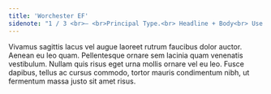 ```yaml
---
title: 'Worchester EF'
sidenote: "1 / 3 <br>— <br>Principal Type.<br> Headline + Body<br> Use Cases"
---
```


Vivamus sagittis lacus vel augue laoreet rutrum faucibus dolor auctor. Aenean eu leo quam. Pellentesque ornare sem lacinia quam venenatis vestibulum. Nullam quis risus eget urna mollis ornare vel eu leo. Fusce dapibus, tellus ac cursus commodo, tortor mauris condimentum nibh, ut fermentum massa justo sit amet risus.
